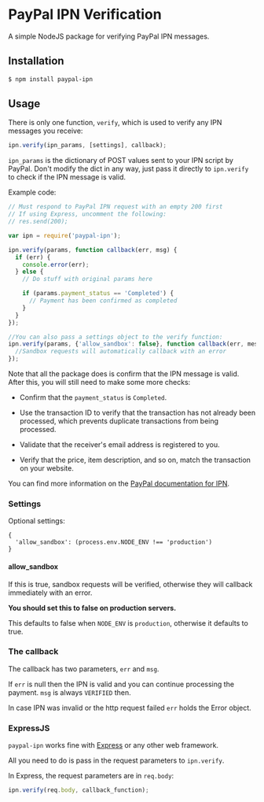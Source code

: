 # PayPal IPN Verification

A simple NodeJS package for verifying PayPal IPN messages.

## Installation
```sh
$ npm install paypal-ipn
```

## Usage
There is only one function, `verify`, which is used to verify any IPN messages you receive:

```javascript
ipn.verify(ipn_params, [settings], callback);
```

`ipn_params` is the dictionary of POST values sent to your IPN script by PayPal. Don't modify the dict in any way, just pass it directly to `ipn.verify` to check if the IPN message is valid.


Example code:

```javascript
// Must respond to PayPal IPN request with an empty 200 first
// If using Express, uncomment the following:
// res.send(200);

var ipn = require('paypal-ipn');

ipn.verify(params, function callback(err, msg) {
  if (err) {
    console.error(err);
  } else {
    // Do stuff with original params here

    if (params.payment_status == 'Completed') {
      // Payment has been confirmed as completed
    }
  }
});

//You can also pass a settings object to the verify function:
ipn.verify(params, {'allow_sandbox': false}, function callback(err, mes) {
  //Sandbox requests will automatically callback with an error
});
```

Note that all the package does is confirm that the IPN message is valid. After this, you will still need to make some more checks:

* Confirm that the `payment_status` is `Completed`.

* Use the transaction ID to verify that the transaction has not already been processed, which prevents duplicate transactions from being processed.

* Validate that the receiver's email address is registered to you.

* Verify that the price, item description, and so on, match the transaction on your website.

You can find more information on the [PayPal documentation for IPN](https://cms.paypal.com/cgi-bin/marketingweb?cmd=_render-content&content_ID=developer/e_howto_admin_IPNIntro).

### Settings

Optional settings:

```
{
  'allow_sandbox': (process.env.NODE_ENV !== 'production')
}
```

#### allow_sandbox

If this is true, sandbox requests will be verified, otherwise they will callback immediately with an error.

**You should set this to false on production servers.**

This defaults to false when `NODE_ENV` is `production`, otherwise it defaults to true.

### The callback
The callback has two parameters, `err` and `msg`.

If `err` is null then the IPN is valid and you can continue processing the payment. `msg` is always `VERIFIED` then.

In case IPN was invalid or the http request failed `err` holds the Error object.

### ExpressJS
`paypal-ipn` works fine with [Express](http://expressjs.com/) or any other web framework.

All you need to do is pass in the request parameters to `ipn.verify`.

In Express, the request parameters are in `req.body`:

```javascript
ipn.verify(req.body, callback_function);
```
